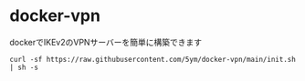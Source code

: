 # docker-vpn

dockerでIKEv2のVPNサーバーを簡単に構築できます

```shell
curl -sf https://raw.githubusercontent.com/5ym/docker-vpn/main/init.sh | sh -s
```
